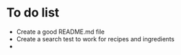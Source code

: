 # To do list

- Create a good README.md file
- Create a search test to work for recipes and ingredients
- 